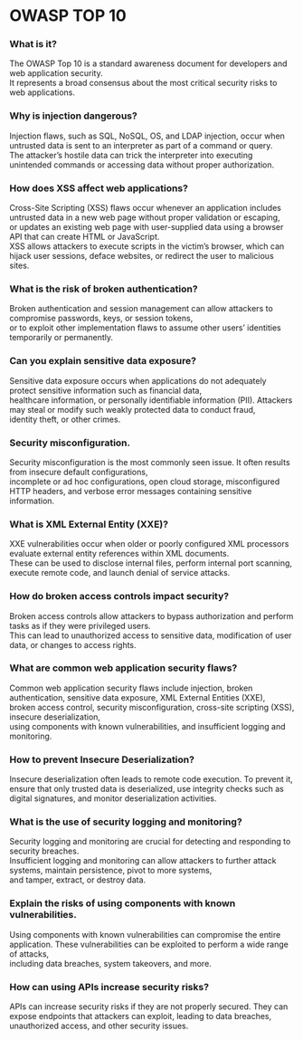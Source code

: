 # OWASP TOP 10

### What is it?

The OWASP Top 10 is a standard awareness document for developers and web application security.\
It represents a broad consensus about the most critical security risks to web applications.

### Why is injection dangerous?

Injection flaws, such as SQL, NoSQL, OS, and LDAP injection, occur when untrusted data is sent to an interpreter as part of a command or query.\
The attacker’s hostile data can trick the interpreter into executing unintended commands or accessing data without proper authorization.

### How does XSS affect web applications?

Cross-Site Scripting (XSS) flaws occur whenever an application includes untrusted data in a new web page without proper validation or escaping,\
or updates an existing web page with user-supplied data using a browser API that can create HTML or JavaScript.\
XSS allows attackers to execute scripts in the victim’s browser, which can hijack user sessions, deface websites, or redirect the user to malicious sites.

### What is the risk of broken authentication?

Broken authentication and session management can allow attackers to compromise passwords, keys, or session tokens,\
or to exploit other implementation flaws to assume other users’ identities temporarily or permanently.

### Can you explain sensitive data exposure?

Sensitive data exposure occurs when applications do not adequately protect sensitive information such as financial data,\
healthcare information, or personally identifiable information (PII). Attackers may steal or modify such weakly protected data to conduct fraud,\
identity theft, or other crimes.

### Security misconfiguration.

Security misconfiguration is the most commonly seen issue. It often results from insecure default configurations,\
incomplete or ad hoc configurations, open cloud storage, misconfigured HTTP headers, and verbose error messages containing sensitive information.

### What is XML External Entity (XXE)?

XXE vulnerabilities occur when older or poorly configured XML processors evaluate external entity references within XML documents.\
These can be used to disclose internal files, perform internal port scanning, execute remote code, and launch denial of service attacks.

### How do broken access controls impact security?

Broken access controls allow attackers to bypass authorization and perform tasks as if they were privileged users.\
This can lead to unauthorized access to sensitive data, modification of user data, or changes to access rights.

### What are common web application security flaws?

Common web application security flaws include injection, broken authentication, sensitive data exposure, XML External Entities (XXE),\
broken access control, security misconfiguration, cross-site scripting (XSS), insecure deserialization,\
using components with known vulnerabilities, and insufficient logging and monitoring.

### How to prevent Insecure Deserialization?

Insecure deserialization often leads to remote code execution. To prevent it, ensure that only trusted data is deserialized, use integrity checks such as digital signatures, and monitor deserialization activities.

### What is the use of security logging and monitoring?

Security logging and monitoring are crucial for detecting and responding to security breaches.\
Insufficient logging and monitoring can allow attackers to further attack systems, maintain persistence, pivot to more systems,\
and tamper, extract, or destroy data.

### Explain the risks of using components with known vulnerabilities.

Using components with known vulnerabilities can compromise the entire application. These vulnerabilities can be exploited to perform a wide range of attacks,\
including data breaches, system takeovers, and more.

### How can using APIs increase security risks?

APIs can increase security risks if they are not properly secured. They can expose endpoints that attackers can exploit, leading to data breaches,\
unauthorized access, and other security issues.
